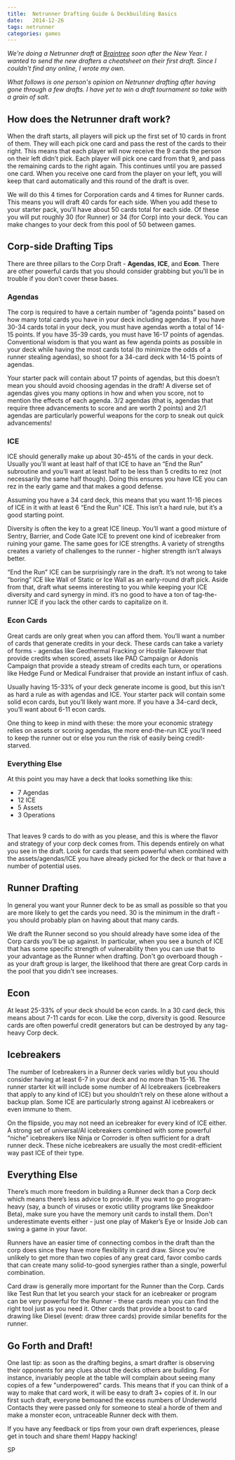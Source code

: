 ```yaml
---
title:  Netrunner Drafting Guide & Deckbuilding Basics
date:   2014-12-26
tags: netrunner
categories: games
---
```


_We're doing a Netrunner draft at [Braintree](https://www.braintreepayments.com/) soon after the New Year. I wanted to send the new drafters a cheatsheet on their first draft. Since I couldn't find any online, I wrote my own._

_What follows is one person's opinion on Netrunner drafting after having gone through a few drafts. I have yet to win a draft tournament so take with a grain of salt._

## How does the Netrunner draft work?

When the draft starts, all players will pick up the first set of 10 cards in front of them. They will each pick one card and pass the rest of the cards to their right. This means that each player will now receive the 9 cards the person on their left didn’t pick. Each player will pick one card from that 9, and pass the remaining cards to the right again. This continues until you are passed one card. When you receive one card from the player on your left, you will keep that card automatically and this round of the draft is over.

We will do this 4 times for Corporation cards and 4 times for Runner cards. This means you will draft 40 cards for each side. When you add these to your starter pack, you'll have about 50 cards total for each side. Of these you will put roughly 30 (for Runner) or 34 (for Corp) into your deck. You can make changes to your deck from this pool of 50 between games.

## Corp-side Drafting Tips

There are three pillars to the Corp Draft - **Agendas**, **ICE**, and **Econ**. There are other powerful cards that you should consider grabbing but you’ll be in trouble if you don’t cover these bases.

### Agendas
The corp is required to have a certain number of “agenda points” based on how many total cards you have in your deck including agendas. If you have 30-34 cards total in your deck, you must have agendas worth a total of 14-15 points. If you have 35-39 cards, you must have 16-17 points of agendas. Conventional wisdom is that you want as few agenda points as possible in your deck while having the most cards total (to minimize the odds of a runner stealing agendas), so shoot for a 34-card deck with 14-15 points of agendas.

Your starter pack will contain about 17 points of agendas, but this doesn’t mean you should avoid choosing agendas in the draft! A diverse set of agendas gives you many options in how and when you score, not to mention the effects of each agenda. 3/2 agendas (that is, agendas that require three advancements to score and are worth 2 points) and 2/1 agendas are particularly powerful weapons for the corp to sneak out quick advancements!

### ICE

ICE should generally make up about 30-45% of the cards in your deck. Usually you’ll want at least half of that ICE to have an “End the Run” subroutine and you’ll want at least half to be less than 5 credits to rez (not necessarily the same half though). Doing this ensures you have ICE you can rez in the early game and that makes a good defense.

Assuming you have a 34 card deck, this means that you want 11-16 pieces of ICE in it with at least 6 “End the Run” ICE. This isn’t a hard rule, but it’s a good starting point.

Diversity is often the key to a great ICE lineup. You’ll want a good mixture of Sentry, Barrier, and Code Gate ICE to prevent one kind of icebreaker from ruining your game. The same goes for ICE strengths. A variety of strengths creates a variety of challenges to the runner - higher strength isn’t always better.

“End the Run” ICE can be surprisingly rare in the draft. It’s not wrong to take “boring” ICE like Wall of Static or Ice Wall as an early-round draft pick. Aside from that, draft what seems interesting to you while keeping your ICE diversity and card synergy in mind. it’s no good to have a ton of tag-the-runner ICE if you lack the other cards to capitalize on it.

### Econ Cards

Great cards are only great when you can afford them. You’ll want a number of cards that generate credits in your deck. These cards can take a variety of forms - agendas like Geothermal Fracking or Hostile Takeover that provide credits when scored, assets like PAD Campaign or Adonis Campaign that provide a steady stream of credits each turn, or operations like Hedge Fund or Medical Fundraiser that provide an instant influx of cash.

Usually having 15-33% of your deck generate income is good, but this isn't as hard a rule as with agendas and ICE. Your starter pack will contain some solid econ cards, but you’ll likely want more. If you have a 34-card deck, you’ll want about 6-11 econ cards.

One thing to keep in mind with these: the more your economic strategy relies on assets or scoring agendas, the more end-the-run ICE you’ll need to keep the runner out or else you run the risk of easily being credit-starved.

### Everything Else

At this point you may have a deck that looks something like this:

* 7 Agendas
* 12 ICE
* 5 Assets
* 3 Operations
<br>
That leaves 9 cards to do with as you please, and this is where the flavor and strategy of your corp deck comes from. This depends entirely on what you see in the draft. Look for cards that seem powerful when combined with the assets/agendas/ICE you have already picked for the deck or that have a number of potential uses.

## Runner Drafting

In general you want your Runner deck to be as small as possible so that you are more likely to get the cards you need. 30 is the minimum in the draft - you should probably plan on having about that many cards.

We draft the Runner second so you should already have some idea of the Corp cards you’ll be up against. In particular, when you see a bunch of ICE that has some specific strength of vulnerability then you can use that to your advantage as the Runner when drafting. Don't go overboard though - as your draft group is larger, the likelihood that there are great Corp cards in the pool that you didn't see increases.

## Econ

At least 25-33% of your deck should be econ cards. In a 30 card deck, this means about 7-11 cards for econ. Like the corp, diversity is good. Resource cards are often powerful credit generators but can be destroyed by any tag-heavy Corp deck.

## Icebreakers

The number of Icebreakers in a Runner deck varies wildly but you should consider having at least 6-7 in your deck and no more than 15-16. The runner starter kit will include some number of AI Icebreakers (icebreakers that apply to any kind of ICE) but you shouldn’t rely on these alone without a backup plan. Some ICE are particularly strong against AI icebreakers or even immune to them.

On the flipside, you may not need an icebreaker for every kind of ICE either. A strong set of universal/AI icebreakers combined with some powerful “niche” icebreakers like Ninja or Corroder is often sufficient for a draft runner deck. These niche icebreakers are usually the most credit-efficient way past ICE of their type.

## Everything Else

There’s much more freedom in building a Runner deck than a Corp deck which means there’s less advice to provide. If you want to go program-heavy (say, a bunch of viruses or exotic utility programs like Sneakdoor Beta), make sure you have the memory unit cards to install them. Don't underestimate events either - just one play of Maker’s Eye or Inside Job can swing a game in your favor.

Runners have an easier time of connecting combos in the draft than the corp does since they have more flexibility in card draw. Since you're unlikely to get more than two copies of any great card, favor combo cards that can create many solid-to-good synergies rather than a single, powerful combination.

Card draw is generally more important for the Runner than the Corp. Cards like Test Run that let you search your stack for an icebreaker or program can be very powerful for the Runner - these cards mean you can find the right tool just as you need it. Other cards that provide a boost to card drawing like Diesel (event: draw three cards) provide similar benefits for the runner.

## Go Forth and Draft!

One last tip: as soon as the drafting begins, a smart drafter is observing their opponents for any clues about the decks others are building. For instance, invariably people at the table will complain about seeing many copies of a few "underpowered" cards. This means that if you can think of a way to make that card work, it will be easy to draft 3+ copies of it. In our first such draft, everyone bemoaned the excess numbers of Underworld Contacts they were passed only for someone to steal a horde of them and make a monster econ, untraceable Runner deck with them.

If you have any feedback or tips from your own draft experiences, please get in touch and share them! Happy hacking!

SP
